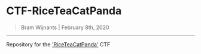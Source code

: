 CTF-RiceTeaCatPanda
===============

> Bram Wijnants | February 8th, 2020

--------------------------

Repository for the ['RiceTeaCatPanda'](https://riceteacatpanda.wtf/) CTF 

